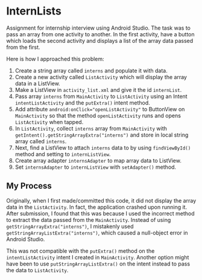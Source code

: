 # InternLists
Assignment for internship interview using Android Studio. The task was to pass an array from one activity to another.
In the first activity, have a button which loads the second activity and displays a list of the array data passed from the first.

Here is how I approached this problem:

1. Create a string array called `interns` and populate it with data.
2. Create a new activity called `ListActivity` which will display the array data in a ListView.
3. Make a ListView in `activity_list.xml` and give it the id `internList`.
4. Pass array `interns` from `MainActivity` to `ListActivity` using an Intent `intentListActivity` and the `putExtra()` intent method.
5. Add attribute `android:onClick="openListActivity"` to ButtonView on `MainActivity` so that the method `openListActivity` runs
and opens `ListActivity` when tapped.
6. In `ListActivity`, collect `interns` array from `MainActivity` with `getIntent().getStringArrayExtra("interns")` and store in local
string array called `interns`.
7. Next, find a ListView to attach `interns` data to by using `findViewById()` method and setting to `internListView`.
8. Create array adapter `internsAdapter` to map array data to ListView.
9. Set `internsAdapter` to `internListView` with `setAdapter()` method.

## My Process
Originally, when I first made/committed this code, it did not display the array data in the `ListActivity`. In fact, the application crashed upon running it.
After submission, I found that this was because I used the incorrect method to extract the data passed from the `MainActivity`.
Instead of using `getStringArrayExtra("interns")`, I mistakenly used `getStringArrayListExtra("interns")`, which caused a null-object
error in Android Studio.

This was not compatible with the `putExtra()` method on the `intentListActivity` intent I created in `MainActivity`. Another option might
have been to use `putStringArrayListExtra()` on the intent instead to pass the data to `ListActivity`.

